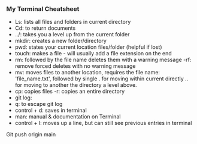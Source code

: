 ### My Terminal Cheatsheet

- Ls: lists all files and folders in current directory
- Cd: to return documents 
- ../: takes you a level up from the current folder
- mkdir: creates a new folder/directory
- pwd: states your current location files/folder (helpful if lost)
- touch: makes a file - will usually add a file extension on the end 
- rm: followed by the file name deletes them with a warning message
	-rf: remove forced deletes with no warning message
- mv: moves files to another location, requires the file name: 'file_name.txt', 		followed by single . for moving within current directly
	.. for moving to another the directory a level above.
- cp: copies files 
		-r: copies an entire directory
- git log: 
- q: to escape git log
- control + d: saves in terminal
- man: manual & documentation on Terminal
- control + l: moves up a line, but can still see previous entries in terminal


Git push origin main